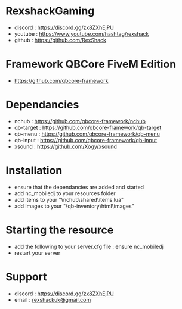# RexshackGaming
- discord : https://discord.gg/zx8ZXhEjPU
- youtube : https://www.youtube.com/hashtag/rexshack
- github : https://github.com/RexShack

# Framework QBCore FiveM Edition
- https://github.com/qbcore-framework

# Dependancies
- nchub : https://github.com/qbcore-framework/nchub
- qb-target : https://github.com/qbcore-framework/qb-target
- qb-menu : https://github.com/qbcore-framework/qb-menu
- qb-input : https://github.com/qbcore-framework/qb-input
- xsound : https://github.com/Xogy/xsound

# Installation
- ensure that the dependancies are added and started
- add nc_mobiledj to your resources folder
- add items to your "\nchub\shared\items.lua"
- add images to your "\qb-inventory\html\images"

# Starting the resource
- add the following to your server.cfg file : ensure nc_mobiledj
- restart your server

# Support
- discord : https://discord.gg/zx8ZXhEjPU
- email : rexshackuk@gmail.com